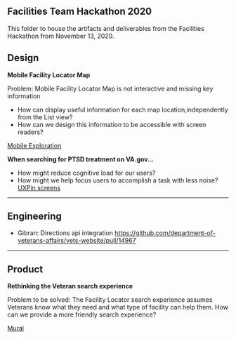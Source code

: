 ## Facilities Team Hackathon 2020

This folder to house the artifacts and deliverables from the Facilities Hackathon from November 13, 2020. 

## Design

**Mobile Facility Locator Map**

Problem: Mobile Facility Locator Map is not interactive and missing key information

- How can display useful information for each map location,independently from the List view?
- How can we design this information to be accessible with screen readers?

[Mobile Exploration](https://github.com/department-of-veterans-affairs/va.gov-team/blob/master/teams/vsa/teams/facility-locator/hackathon-2020.md)


**When searching for PTSD treatment on VA.gov...**
- How might reduce cognitive load for our users?
- How might we help focus users to accomplish a task with less noise?
[UXPin screens](https://preview.uxpin.com/c300973e45a11d90a87d54bc788f6461da080480#/pages/134295035/simulate/sitemap?mode=i)

---
## Engineering

- Gibran: Directions api integration https://github.com/department-of-veterans-affairs/vets-website/pull/14967

---

## Product 
**Rethinking the Veteran search experience**

Problem to be solved: The Facility Locator search experience assumes Veterans know what they need and what type of facility can help them. How can we provide a more friendly search experience?

[Mural](https://github.com/department-of-veterans-affairs/va.gov-team/blob/master/teams/vsa/teams/facility-locator/images/ba3ed474-79a2-4bad-bb21-a5f04cf89402-original.pdf)
  


